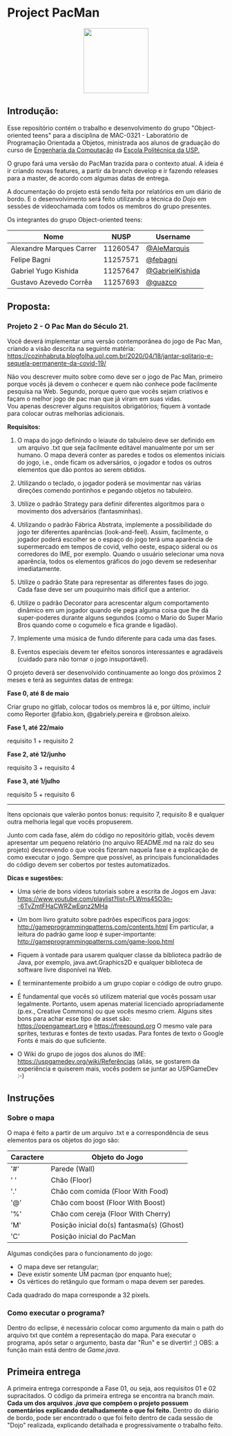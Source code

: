 # Project PacMan

<center> 
<img src="https://w7.pngwing.com/pngs/660/760/png-transparent-pac-man-illustration-pac-man-world-3-minecraft-pixel-art-pac-man-angle-text-symmetry.png" width="150" height="150">
</center>

## Introdução:
Esse repositório contém o trabalho e desenvolvimento do grupo "Object-oriented teens" para a disciplina de MAC-0321 - Laboratório de Programação Orientada a Objetos, ministrada aos alunos de graduação do curso de <a href="https://pcs.usp.br/">Engenharia da Computação</a> da <a href="https://www.poli.usp.br">Escola Politécnica da USP.</a>

O grupo fará uma versão do PacMan trazida para o contexto atual. A ideia é ir criando novas features, a partir da branch develop e ir fazendo releases para a master, de acordo com algumas datas de entrega.

A documentação do projeto está sendo feita por relatórios em um diário de bordo. E o desenvolvimento será feito utilizando a técnica do *Dojo* em sessões de vídeochamada com todos os membros do grupo presentes.

Os integrantes do grupo Object-oriented teens:

Nome     |	NUSP	| Username 
---------- |-----------|-----------
Alexandre Marques Carrer |11260547|<a href="https://gitlab.com/alemarquis">@AleMarquis</a>
Felipe Bagni | 11257571| <a href="https://gitlab.com/febagni">@febagni</a>
Gabriel Yugo Kishida | 11257647 | <a href="https://gitlab.com/gabrielkishida">@GabrielKishida</a>
Gustavo Azevedo Corrêa | 11257693 | <a href="https://gitlab.com/guazco">@guazco</a>

## Proposta:

### Projeto 2 - O Pac Man do Século 21.

  
Você deverá implementar uma versão contemporânea do jogo de Pac Man, criando a visão descrita na seguinte matéria: https://cozinhabruta.blogfolha.uol.com.br/2020/04/18/jantar-solitario-e-sequela-permanente-da-covid-19/  
  
Não vou descrever muito sobre como deve ser o jogo de Pac Man, primeiro porque vocês já devem o conhecer e quem não conhece pode facilmente pesquisa na Web. Segundo, porque quero que vocês sejam criativos e façam o melhor jogo de pac man que já viram em suas vidas.  
Vou apenas descrever alguns requisitos obrigatórios; fiquem à vontade para colocar outras melhorias adicionais.  
  
**Requisitos:**  
  
1) O mapa do jogo definindo o leiaute do tabuleiro deve ser definido em um arquivo .txt que seja facilmente editável manualmente por um ser humano. O mapa deverá conter as paredes e todos os elementos iniciais do jogo, i.e., onde ficam os adversários, o jogador e todos os outros elementos que dão pontos ao serem obtidos.  
  
2) Utilizando o teclado, o jogador poderá se movimentar nas várias direções comendo pontinhos e pegando objetos no tabuleiro.  
  
3) Utilize o padrão Strategy para definir diferentes algoritmos para o movimento dos adversários (fantasminhas).  
  
4) Utilizando o padrão Fábrica Abstrata, implemente a possibilidade do jogo ter diferentes aparências (look-and-feel). Assim, facilmente, o jogador poderá escolher se o espaço do jogo terá uma aparência de supermercado em tempos de covid, velho oeste, espaço sideral ou os corredores do IME, por exemplo. Quando o usuário selecionar uma nova aparência, todos os elementos gráficos do jogo devem se redesenhar imediatamente.  
  
5) Utilize o padrão State para representar as diferentes fases do jogo. Cada fase deve ser um pouquinho mais difícil que a anterior.  
  
6) Utilize o padrão Decorator para acrescentar algum comportamento dinâmico em um jogador quando ele pega alguma coisa que lhe dá super-poderes durante alguns segundos (como o Mario do Super Mario Bros quando come o cogumelo e fica grande e ligadão).  
  
7) Implemente uma música de fundo diferente para cada uma das fases.  
  
8) Eventos especiais devem ter efeitos sonoros interessantes e agradáveis (cuidado para não tornar o jogo insuportável).  
  
O projeto deverá ser desenvolvido continuamente ao longo dos próximos 2 meses e terá as seguintes datas de entrega:  

**Fase 0, até 8 de maio**  
 
Criar grupo no gitlab, colocar todos os membros lá e, por último, incluir como Reporter @fabio.kon, @gabriely.pereira e @robson.aleixo.  
  
**Fase 1, até 22/maio**  
  
requisito 1 + requisito 2  
  
**Fase 2, até 12/junho**  
  
requisito 3 + requisito 4  
  
**Fase 3, até 1/julho**  
  
requisito 5 + requisito 6  
  
--------  
  
Itens opcionais que valerão pontos bonus: requisito 7, requisito 8 e qualquer outra melhoria legal que vocês propuserem.  
  
Junto com cada fase, além do código no repositório gitlab, vocês devem apresentar um pequeno relatório (no arquivo README.md na raiz do seu projeto) descrevendo o que vocês fizeram naquela fase e a explicação de como executar o jogo. Sempre que possível, as principais funcionalidades do código devem ser cobertos por testes automatizados.  
  
  
**Dicas e sugestões:**  
  
- Uma série de bons vídeos tutoriais sobre a escrita de Jogos em Java: https://www.youtube.com/playlist?list=PLWms45O3n--6TvZmtFHaCWRZwEqnz2MHa  
  
- Um bom livro gratuito sobre padrões específicos para jogos: http://gameprogrammingpatterns.com/contents.html Em particular, a leitura do padrão game loop é super-importante: http://gameprogrammingpatterns.com/game-loop.html  
  
- Fiquem à vontade para usarem qualquer classe da biblioteca padrão de Java, por exemplo, java.awt.Graphics2D e qualquer biblioteca de software livre disponível na Web.  
  
- É terminantemente proibido a um grupo copiar o código de outro grupo.  
  
- É fundamental que vocês só utilizem material que vocês possam usar legalmente. Portanto, usem apenas material licenciado apropriadamente (p.ex., Creative Commons) ou que vocês mesmo criem. Alguns sites bons para achar esse tipo de asset são:  
https://opengameart.org e https://freesound.org O mesmo vale para sprites, texturas e fontes de texto usadas. Para fontes de texto o Google Fonts é mais do que suficiente.  
  
- O Wiki do grupo de jogos dos alunos do IME: https://uspgamedev.org/wiki/Referências (aliás, se gostarem da experiência e quiserem mais, vocês podem se juntar ao USPGameDev :-)

## Instruções

### Sobre o mapa

O mapa é feito a partir de um arquivo .txt e a correspondência de seus elementos para os objetos do jogo são:

Caractere    |	Objeto do Jogo	 
----------|-----------
'#'|Parede (Wall)
' '|Chão (Floor)
'.'|Chão com comida (Floor With Food)
'@'|Chão com boost (Floor With Boost)
'%'|Chão com cereja (Floor With Cherry)
'M'|Posição inicial do(s) fantasma(s) (Ghost)
'C'|Posição inicial do PacMan

Algumas condições para o funcionamento do jogo: 
- O mapa deve ser retangular;
- Deve existir somente UM pacman (por enquanto hue);
- Os vértices do retângulo que formam o mapa devem ser paredes.

Cada quadrado do mapa corresponde a 32 pixels.

### Como executar o programa?

Dentro do eclipse, é necessário colocar como argumento da main o path do arquivo txt que contém a representação do mapa.
Para executar o programa, após setar o argumento, basta dar "Run" e se divertir! ;)
OBS: a função main está dentro de *Game.java*.

## Primeira entrega

A primeira entrega corresponde a Fase 01, ou seja, aos requisitos 01 e 02 supracitados.
O código da primeira entrega se encontra na branch *main*.
**Cada um dos arquivos *.java* que compõem o projeto possuem comentários explicando detalhadamente o que foi feito.**
Dentro do diário de bordo, pode ser encontrado o que foi feito dentro de cada sessão de "Dojo" realizada, explicando detalhada e progressivamente o trabalho feito.